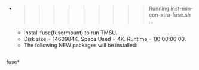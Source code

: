 * >>>>>>>>> Running inst-min-con-xtra-fuse.sh ...
  * Install fuse(fusermount) to run TMSU.
  * Disk size = 1460984K. Space Used = 4K. Runtime = 00:00:00:00.
  * The following NEW packages will be installed:
  ```bash
fuse*
  ```
